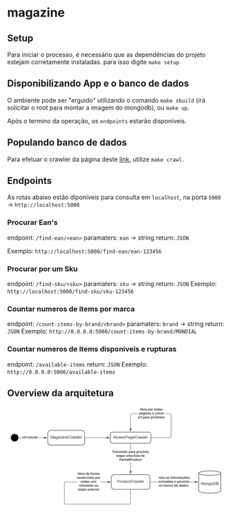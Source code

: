 # magazine

## Setup

Para iniciar  o processo, é necessário que as dependências do projeto estejam corretamente instaladas. para isso
digite `make setup`

## Disponibilizando App e o banco de dados

O ambiente pode ser "erguido" utilizando o comando `make sbuild` (irá solicitar o root para montar a imagem do mongodb),
ou `make up`. 

Após o termino da operação, os `endpoints` estarão disponíveis.

## Populando banco de dados

Para efetuar o crawler da página deste [link](https://www.magazineluiza.com.br/aquecedor-eletrico/ar-e-ventilacao/s/ar/arae/brand---mondial), 
utilize `make crawl`.

## Endpoints
As rotas abaixo estão diponiveis para consulta em `localhost`, na porta `5000` -> `http://localhost:5000`

### Procurar Ean's 
endpoint: `/find-ean/<ean>`
paramaters: `ean` -> string
return: `JSON` 

Exemplo: `http://localhost:5000/find-ean/ean-123456`

### Procurar por um Sku 
endpoint: `/find-sku/<sku>`
paramaters: `sku` -> string
return: `JSON` 
Exemplo: `http://localhost:5000/find-sku/sku-123456`


### Countar numeros de items por marca
endpoint: `/count-items-by-brand/<brand>`
paramaters: `brand` -> string
return: `JSON` 
Exemplo: `http://0.0.0.0:5000/count-items-by-brand/MONDIAL`

### Countar numeros de items disponiveis e rupturas
endpoint: `/available-items`
return: `JSON` 
Exemplo: `http://0.0.0.0:5000/available-items`


## Overview da arquitetura

![Crawler](doc/Magazine.svg)